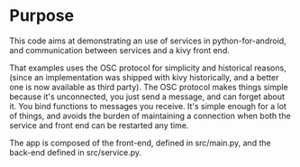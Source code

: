 Purpose
=======

This code aims at demonstrating an use of services in python-for-android, and
communication between services and a kivy front end.

That examples uses the OSC protocol for simplicity and historical reasons,
(since an implementation was shipped with kivy historically, and a better one
is now available as third party). The OSC protocol makes things simple because
it's unconnected, you just send a message, and can forget about it. You bind
functions to messages you receive. It's simple enough for a lot of things, and
avoids the burden of maintaining a connection when both the service and front
end can be restarted any time.

The app is composed of the front-end, defined in src/main.py, and the back-end defined in src/service.py.
